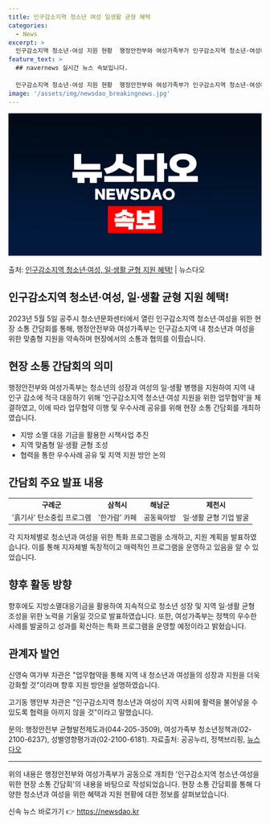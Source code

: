 ```yaml
---
title: 인구감소지역 청소년 여성 일생활 균형 혜택
categories:
  - News
excerpt: >
  인구감소지역 청소년·여성 지원 현황  행정안전부와 여성가족부가 인구감소지역 청소년·여성에게 지역 맞춤형 일·…
feature_text: >
  ## navernews 실시간 뉴스 속보입니다.

  인구감소지역 청소년·여성 지원 현황  행정안전부와 여성가족부가 인구감소지역 청소년·여성에게 지역 맞춤형 일·…
image: '/assets/img/newsdao_breakingnews.jpg'
---
```


![뉴스다오 속보](/assets/img/newsdao_breakingnews.jpg)

<p>출처: <a href="https://newsdao.kr/4641" rel="dofollow">인구감소지역 청소년·여성, 일·생활 균형 지원 혜택!</a> | 뉴스다오</p>

<h2>인구감소지역 청소년·여성, 일·생활 균형 지원 혜택!</h2>

<p data-ke-size="size16">2023년 5월 5일 공주시 청소년문화센터에서 열린 인구감소지역 청소년·여성을 위한 현장 소통 간담회를 통해, 행정안전부와 여성가족부는 인구감소지역 내 청소년과 여성을 위한 맞춤형 지원을 약속하며 현장에서의 소통과 협의를 이뤘습니다.</p>

<h2 data-ke-size="size26">현장 소통 간담회의 의미</h2>

<p data-ke-size="size16">행정안전부와 여성가족부는 청소년의 성장과 여성의 일·생활 병행을 지원하여 지역 내 인구 감소에 적극 대응하기 위해 '인구감소지역 청소년·여성 지원을 위한 업무협약'을 체결하였고, 이에 따라 업무협약 이행 및 우수사례 공유를 위해 현장 소통 간담회를 개최하였습니다.</p>

<ul>
    <li>지방 소멸 대응 기금을 활용한 시책사업 추진</li>
    <li>지역 맞춤형 일·생활 균형 조성</li>
    <li>협력을 통한 우수사례 공유 및 지역 지원 방안 논의</li>
</ul>

<h2 data-ke-size="size26">간담회 주요 발표 내용</h2>

<table>
    <tr>
        <td style="text-align: center; height: 17px;"><b>구례군</b></td>
        <td style="text-align: center; height: 17px;"><b>삼척시</b></td>
        <td style="text-align: center; height: 17px;"><b>해남군</b></td>
        <td style="text-align: center; height: 17px;"><b>제천시</b></td>
    </tr>
    <tr>
        <td style="text-align: center; height: 17px;">'흙기사' 탄소중립 프로그램</td>
        <td style="text-align: center; height: 17px;">'한가람' 카페</td>
        <td style="text-align: center; height: 17px;">공동육아방</td>
        <td style="text-align: center; height: 17px;">일·생활 균형 기업 발굴</td>
    </tr>
</table>

<p data-ke-size="size16">각 지자체별로 청소년과 여성을 위한 특화 프로그램을 소개하고, 지원 계획을 발표하였습니다. 이를 통해 지자체별 독창적이고 매력적인 프로그램을 운영하고 있음을 알 수 있었습니다.</p>

<h2 data-ke-size="size26">향후 활동 방향</h2>

<p data-ke-size="size16">향후에도 지방소멸대응기금을 활용하여 지속적으로 청소년 성장 및 지역 일·생활 균형 조성을 위한 노력을 기울일 것으로 발표하였습니다. 또한, 여성가족부는 정책의 우수한 사례를 발굴하고 성과를 확산하는 특화 프로그램을 운영할 예정이라고 밝혔습니다.</p>

<h2 data-ke-size="size26">관계자 발언</h2>

<p data-ke-size="size16">신영숙 여가부 차관은 "업무협약을 통해 지역 내 청소년과 여성들의 성장과 지원을 더욱 강화할 것"이라며 향후 지원 방안을 설명하였습니다.

고기동 행안부 차관은 "인구감소지역 청소년과 여성이 지역 사회에 활력을 불어넣을 수 있도록 협력을 아끼지 않을 것"이라고 말했습니다.</p>

<p data-ke-size="size16">문의: 행정안전부 균형발전제도과(044-205-3509), 여성가족부 청소년정책과(02-2100-6237), 성별영향평가과(02-2100-6181). 자료출처: 공공누리, 정책브리핑, <a href="https://newsdao.kr/4641">뉴스다오</a></p>

<hr>

<p data-ke-size="size16">위의 내용은 행정안전부와 여성가족부가 공동으로 개최한 '인구감소지역 청소년·여성을 위한 현장 소통 간담회'의 내용을 바탕으로 작성되었습니다. 현장 소통 간담회를 통해 다양한 청소년과 여성을 위한 혜택과 지원 현황에 대한 정보를 살펴보았습니다.</p> 

신속 뉴스 바로가기 👉 <a href="https://newsdao.kr" rel="dofollow">https://newsdao.kr</a>


